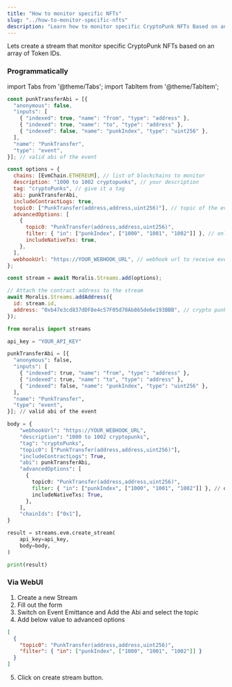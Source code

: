 ```yaml
---
title: "How to monitor specific NFTs"
slug: "../how-to-monitor-specific-nfts"
description: "Learn how to monitor specific CryptoPunk NFTs Based on an array of Token IDs using Moralis Streams API."
---
```

Lets create a stream that monitor specific CryptoPunk NFTs based on an array of Token IDs.

### Programmatically

import Tabs from '@theme/Tabs';
import TabItem from '@theme/TabItem';

<Tabs>
<TabItem value="js" label="JavaScript">

```javascript
const punkTransferAbi = [{
  "anonymous": false,
  "inputs": [
    { "indexed": true, "name": "from", "type": "address" },
    { "indexed": true, "name": "to", "type": "address" },
    { "indexed": false, "name": "punkIndex", "type": "uint256" },
  ],
  "name": "PunkTransfer",
  "type": "event",
}]; // valid abi of the event

const options = {
  chains: [EvmChain.ETHEREUM], // list of blockchains to monitor
  description: "1000 to 1002 cryptopunks", // your description
  tag: "cryptoPunks", // give it a tag
  abi: punkTransferAbi,
  includeContractLogs: true,
  topic0: ["PunkTransfer(address,address,uint256)"], // topic of the event
  advancedOptions: [
    {
      topic0: "PunkTransfer(address,address,uint256)",
      filter: { "in": ["punkIndex", ["1000", "1001", "1002"]] }, // only receive transfer events if the token id is 1000/1001/1002
      includeNativeTxs: true,
    },
  ],
  webhookUrl: "https://YOUR_WEBHOOK_URL", // webhook url to receive events,
};

const stream = await Moralis.Streams.add(options);

// Attach the contract address to the stream
await Moralis.Streams.addAddress({
  id: stream.id,
  address: "0xb47e3cd837dDF8e4c57F05d70Ab865de6e193BBB", // crypto punks address
});

```

</TabItem>
<TabItem value="py" label="Python">

```python Python
from moralis import streams

api_key = "YOUR_API_KEY"

punkTransferAbi = [{
  "anonymous": false,
  "inputs": [
    { "indexed": true, "name": "from", "type": "address" },
    { "indexed": true, "name": "to", "type": "address" },
    { "indexed": false, "name": "punkIndex", "type": "uint256" },
  ],
  "name": "PunkTransfer",
  "type": "event",
}]; // valid abi of the event

body = {
    "webhookUrl": "https://YOUR_WEBHOOK_URL", 
    "description": "1000 to 1002 cryptopunks", 
    "tag": "cryptoPunks", 
    "topic0": ["PunkTransfer(address,address,uint256)"], 
    "includeContractLogs": True, 
    "abi": punkTransferAbi, 
    "advancedOptions": [
      {
        topic0: "PunkTransfer(address,address,uint256)",
        filter: { "in": ["punkIndex", ["1000", "1001", "1002"]] }, // only receive transfer events if the token id is 1000/1001/1002
        includeNativeTxs: True,
      },
    ],
    "chainIds": ["0x1"], 
}

result = streams.evm.create_stream(
    api_key=api_key,
    body=body,
)

print(result)
```

</TabItem>
</Tabs>

### Via WebUI

1. Create a new Stream
2. Fill out the form
3. Switch on Event Emittance and Add the Abi and select the topic
4. Add below value to advanced options

```json
[  
  {  
    "topic0": "PunkTransfer(address,address,uint256)",  
    "filter": { "in": ["punkIndex", ["1000", "1001", "1002"]] }  
  }  
]
```



5. Click on create stream button.